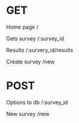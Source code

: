 # GET

Home page     /

Gets survey   /:survey_id

Results       /:survery_id/results

Create survey /new


# POST

Options to db  /:survey_id

New survey     /new

